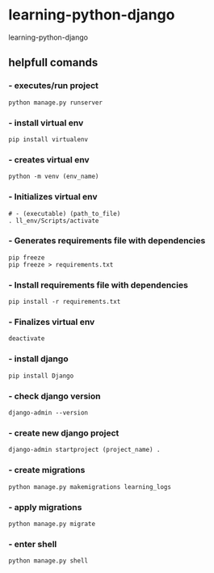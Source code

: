 # learning-python-django
learning-python-django


## helpfull comands

### - executes/run project
```shell
python manage.py runserver
```

### - install virtual env
```shell
pip install virtualenv
```

### - creates virtual env
```shell
python -m venv (env_name)
```

### - Initializes virtual env
```shell
# - (executable) (path_to_file)
. ll_env/Scripts/activate
```

### - Generates requirements file with dependencies
```shell
pip freeze
pip freeze > requirements.txt
```

### - Install requirements file with dependencies
```shell
pip install -r requirements.txt
```

### - Finalizes virtual env
```shell
deactivate
```

### - install django
```shell
pip install Django
```

### - check django version
```shell
django-admin --version
```

### - create new django project
```shell
django-admin startproject (project_name) .
```

### - create migrations
```shell
python manage.py makemigrations learning_logs
```

### - apply migrations
```shell
python manage.py migrate
```

### - enter shell
```shell
python manage.py shell
```
